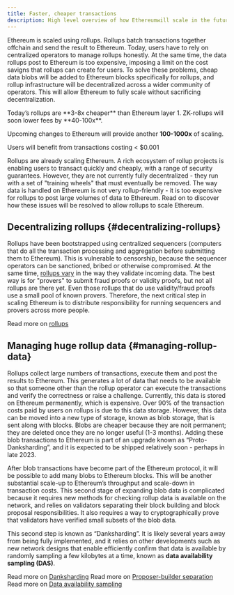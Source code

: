```yaml
---
title: Faster, cheaper transactions
description: High level overview of how Ethereumwill scale in the future
---
```


Ethereum is scaled using rollups. Rollups batch transactions together offchain and send the result to Ethereum. Today, users have to rely on centralized operators to manage rollups honestly. At the same time, the data rollups post to Ethereum is too expensive, imposing a limit on the cost savigns that rollups can create for users. To solve these problems, cheap data blobs will be added to Ethereum blocks specifically for rollups, and rollup infrastructure will be decentralized across a wider community of operators. This will allow Ethereum to fully scale without sacrificing decentralization.

<InfoBanner>
Today’s rollups are **3-8x cheaper** than Ethereum layer 1. ZK-rollups will soon lower fees by **40-100x**.

Upcoming changes to Ethereum will provide another **100-1000x** of scaling.

Users will benefit from transactions costing < $0.001
<InfoBanner>

Rollups are already scaling Ethereum. A rich ecosystem of rollup projects is enabling users to transact quickly and cheaply, with a range of security guarantees. However, they are not currently fully decentralized - they run with a set of "training wheels" that must eventually be removed. The way data is handled on Ethereum is not very rollup-friendly - it is too expensive for rollups to post large volumes of data to Ethereum. Read on to discover how these issues will be resolved to allow rollups to scale Ethereum.

## Decentralizing rollups {#decentralizing-rollups}

Rollups have been bootstrapped using centralized sequencers (computers that do all the transaction processing and aggregation before submitting them to Ethereum). This is vulnerable to censorship, because the sequencer operators can be sanctioned, bribed or otherwise compromised. At the same time, [rollups vary](https://l2beat.com) in the way they validate incoming data. The best way is for "provers" to submit fraud proofs or validity proofs, but not all rollups are there yet. Even those rollups that do use validity/fraud proofs use a small pool of known provers. Therefore, the next critical step in scaling Ethereum is to distribute responsibility for running sequencers and provers across more people.

Read more on [rollups](src/content/developers/docs/scaling)

## Managing huge rollup data {#managing-rollup-data}

Rollups collect large numbers of transactions, execute them and post the results to Ethereum. This generates a lot of data that needs to be available so that someone other than the rollup operator can execute the transactions and verify the correctness or raise a challenge. Currently, this data is stored on Ethereum permanently, which is expensive. Over 90% of the transaction costs paid by users on rollups is due to this data storage. However, this data can be moved into a new type of storage, known as blob storage, that is sent along with blocks. Blobs are cheaper because they are noit permanent; they are deleted once they are no longer useful (1-3 months). Adding these blob transactions to Ethereum is part of an upgrade known as “Proto-Danksharding”, and it is expected to be shipped relatively soon - perhaps in late 2023.

After blob transactions have become part of the Ethereum protocol, it will be possible to add many blobs to Ethereum blocks. This will be another substantial scale-up to Ethereum’s throughput and scale-down in transaction costs. This second stage of expanding blob data is complicated because it requires new methods for checking rollup data is available on the network, and relies on validators separating their block building and block proposal responsibilities. It also requires a way to cryptographically prove that validators have verified small subsets of the blob data.

This second step is known as “Danksharding”. It is likely several years away from being fully implemented, and it relies on other developments such as new network designs that enable efficiently confirm that data is available by randomly sampling a few kilobytes at a time, known as **data availability sampling (DAS)**.

Read more on [Danksharding](/roadmap/danksharding/)
Read more on [Proposer-builder separation](/roadmap/pbs)
Read more on [Data availability sampling](/developers/docs/data-availability)
